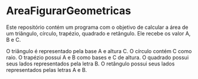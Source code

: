 # AreaFigurarGeometricas

Este repositório contém um programa com o objetivo de calcular a área de um triângulo, círculo, trapézio, quadrado e retângulo. Ele recebe os valor A, B e C.

O triângulo é representado pela base A e altura C.
O círculo contém C como raio.
O trapézio possui A e B como bases e C de altura.
O quadrado possui seus lados representados pela letra B.
O retângulo possui seus lados representados pelas letras A e B.
